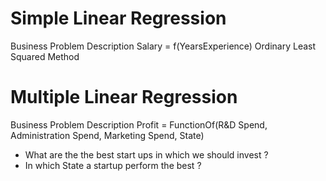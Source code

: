 # Simple Linear Regression 
Business Problem Description 
Salary = f(YearsExperience)
Ordinary Least Squared Method

# Multiple Linear Regression 
Business Problem Description 
Profit = FunctionOf(R&D Spend, Administration Spend, Marketing Spend, State)

- What are the the best start ups in which we should invest ? 
- In which State a startup perform the best ?
 
